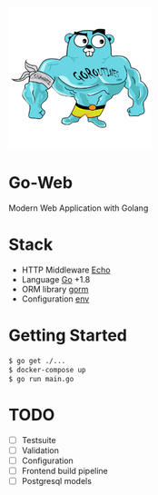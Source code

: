 ![big-gopher](big-gopher.png)

# Go-Web
Modern Web Application with Golang

# Stack
- HTTP Middleware [Echo](https://echo.labstack.com/)
- Language [Go](https://golang.org/) +1.8
- ORM library [gorm](https://github.com/jinzhu/gorm)
- Configuration [env](github.com/caarlos0/env)

# Getting Started

```
$ go get ./...
$ docker-compose up
$ go run main.go
```

# TODO

- [ ] Testsuite
- [ ] Validation
- [ ] Configuration
- [ ] Frontend build pipeline
- [ ] Postgresql models
